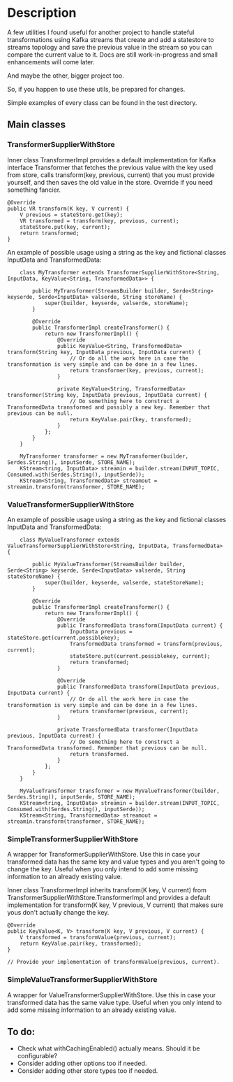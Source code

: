 # Description

A few utilities I found useful for another project to handle
stateful transformations using Kafka streams that create and
add a statestore to streams topology and save the previous value
in the stream so you can compare the current value to it. 
Docs are still work-in-progress and small enhancements will come later.

And maybe the other, bigger project too.

So, if you happen to use these utils, be prepared for changes.

Simple examples of every class can be found in the test directory.

## Main classes

### TransformerSupplierWithStore

Inner class TransformerImpl provides a default implementation for Kafka interface Transformer
that fetches the previous value with the key used from store, calls transform(key, previous, current)
that you must provide yourself, and then saves the old value in the store. Override if you need something
fancier.
 
```
@Override
public VR transform(K key, V current) {
    V previous = stateStore.get(key);
    VR transformed = transform(key, previous, current);
    stateStore.put(key, current);
    return transformed;
}
```

An example of possible usage using a string as the key and fictional classes InputData and TransformedData:

```
    class MyTransformer extends TransformerSupplierWithStore<String, InputData, KeyValue<String, TransformedData>> {

        public MyTransformer(StreamsBuilder builder, Serde<String> keyserde, Serde<InputData> valserde, String storeName) {
            super(builder, keyserde, valserde, storeName);
        }

        @Override
        public TransformerImpl createTransformer() {
            return new TransformerImpl() {
                @Override
                public KeyValue<String, TransformedData> transform(String key, InputData previous, InputData current) {
                    // Or do all the work here in case the transformation is very simple and can be done in a few lines.
                    return transformer(key, previous, current);
                }
 
                private KeyValue<String, TransformedData> transformer(String key, InputData previous, InputData current) {
                    // Do something here to construct a TransformedData transformed and possibly a new key. Remember that previous can be null.
                    return KeyValue.pair(key, transformed);
                }
            };
        }
    }
 
    MyTransformer transformer = new MyTransformer(builder, Serdes.String(), inputSerde, STORE_NAME);
    KStream<tring, InputData> streamin = builder.stream(INPUT_TOPIC, Consumed.with(Serdes.String(), inputSerde));
    KStream<String, TransformedData> streamout = streamin.transform(transformer, STORE_NAME);
```
### ValueTransformerSupplierWithStore

An example of possible usage using a string as the key and fictional classes InputData and TransformedData:

```
    class MyValueTransformer extends ValueTransformerSupplierWithStore<String, InputData, TransformedData> {

        public MyValueTransformer(StreamsBuilder builder, Serde<String> keyserde, Serde<InputData> valserde, String stateStoreName) {
            super(builder, keyserde, valserde, stateStoreName);
        }

        @Override
        public TransformerImpl createTransformer() {
            return new TransformerImpl() {
                @Override
                public TransformedData transform(InputData current) {
                    InputData previous = stateStore.get(current.possiblekey);
                    TransformedData transformed = transform(previous, current);
                    stateStore.put(current.possiblekey, current);
                    return transformed;
                }

                @Override
                public TransformedData transform(InputData previous, InputData current) {
                    // Or do all the work here in case the transformation is very simple and can be done in a few lines.
                    return transformer(previous, current);
                }
                
                private TransformedData transformer(InputData previous, InputData current) {
                    // Do something here to construct a TransformedData transformed. Remember that previous can be null.
                    return transformed.
                }
            };
        }
    }

    MyValueTransformer transformer = new MyValueTransformer(builder, Serdes.String(), inputSerde, STORE_NAME);
    KStream<tring, InputData> streamin = builder.stream(INPUT_TOPIC, Consumed.with(Serdes.String(), inputSerde));
    KStream<String, TransformedData> streamout = streamin.transform(transformer, STORE_NAME);
```

### SimpleTransformerSupplierWithStore

A wrapper for TransformerSupplierWithStore. Use this in case your transformed data has the same key and value types
and you aren't going to change the key. Useful when you only intend to add some missing information to an already
existing value.

Inner class TransformerImpl inherits transform(K key, V current) from TransformerSupplierWithStore.TransformerImpl and
provides a default implementation for transform(K key, V previous, V current) that makes sure yous don't actually change the key.

```
@Override
public KeyValue<K, V> transform(K key, V previous, V current) {
    V transformed = transformValue(previous, current);
    return KeyValue.pair(key, transformed);
}

// Provide your implementation of transformValue(previous, current).
```

### SimpleValueTransformerSupplierWithStore

A wrapper for ValueTransformerSupplierWithStore. Use this in case your transformed data has the same value type.
Useful when you only intend to add some missing information to an already existing value.

## To do:
- Check what withCachingEnabled() actually means. Should it be configurable?
- Consider adding other options too if needed.
- Consider adding other store types too if needed.
